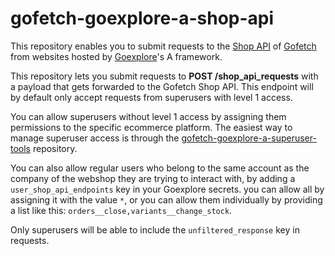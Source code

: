 # gofetch-goexplore-a-shop-api

This repository enables you to submit requests to the [Shop API](https://goaddon.com/en/addons/5b9ff6463ab42f43522b30cf?tab=shop-api) of [Gofetch](https://goaddon.com/en/addons/5b9ff6463ab42f43522b30cf) from websites hosted by [Goexplore](https://goaddon.com/en/addons/5bb227d283c3360abe01e036)'s A framework.

This repository lets you submit requests to **POST /shop_api_requests** with a payload that gets forwarded to the Gofetch Shop API. This endpoint will by default only accept requests from superusers with level 1 access.

You can allow superusers without level 1 access by assigning them permissions to the specific ecommerce platform. The easiest way to manage superuser access is through the [gofetch-goexplore-a-superuser-tools](https://github.com/goaddon/gofetch-goexplore-a-superuser-tools) repository.

You can also allow regular users who belong to the same account as the company of the webshop they are trying to interact with, by adding a `user_shop_api_endpoints` key in your Goexplore secrets. you can allow all by assigning it with the value `*`, or you can allow them individually by providing a list like this: `orders__close,variants__change_stock`.

Only superusers will be able to include the `unfiltered_response` key in requests.